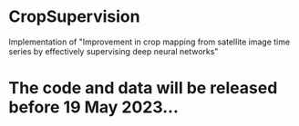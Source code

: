 # CropSupervision
Implementation of "Improvement in crop mapping from satellite image time series by effectively supervising deep neural networks"

# The code and data will be released before 19 May 2023...

